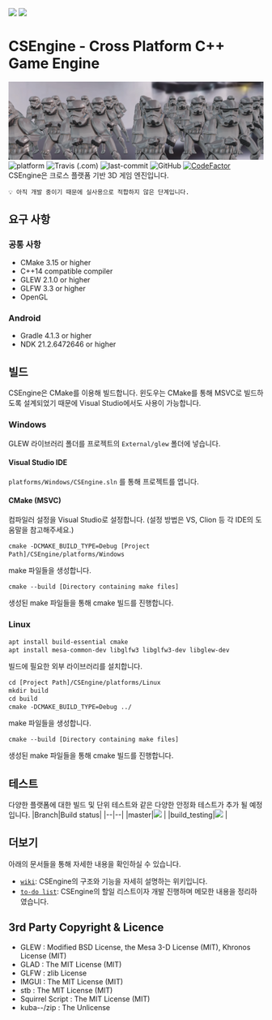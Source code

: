 
[<img src="https://img.shields.io/badge/-English-green?style=flat"/>](https://github.com/ounols/CSEngine/blob/master/README.md)
[<img src="https://img.shields.io/badge/-한국어-brightgreen?style=flat"/>](https://github.com/ounols/CSEngine/blob/master/README-ko.md)

# CSEngine - Cross Platform C++ Game Engine

![intro-image](https://github.com/ounols/CSEngine/raw/master/intro_image.png)</br>
![platform](https://img.shields.io/badge/platform-windows_%7C_linux_%7C_android-00B274?style=flat-square) ![Travis (.com)](https://img.shields.io/travis/com/ounols/CSEngine?style=flat-square) ![last-commit](https://img.shields.io/github/last-commit/ounols/CSEngine?style=flat-square) ![GitHub](https://img.shields.io/github/license/ounols/CSEngine?style=flat-square) [![CodeFactor](https://www.codefactor.io/repository/github/ounols/csengine/badge/master)](https://www.codefactor.io/repository/github/ounols/csengine/overview/master) </br>
CSEngine은 크로스 플랫폼 기반 3D 게임 엔진입니다.

`💡 아직 개발 중이기 때문에 실사용으로 적합하지 않은 단계입니다.`

## 요구 사항

### 공통 사항

* CMake 3.15 or higher
* C++14 compatible compiler
* GLEW 2.1.0 or higher
* GLFW 3.3 or higher
* OpenGL

### Android

* Gradle 4.1.3 or higher
* NDK 21.2.6472646 or higher

## 빌드

CSEngine은 CMake를 이용해 빌드합니다. 윈도우는 CMake를 통해 MSVC로 빌드하도록 설계되었기 때문에 Visual Studio에서도 사용이 가능합니다.

### Windows

GLEW 라이브러리 폴더를 프로젝트의 `External/glew` 폴더에 넣습니다.

#### Visual Studio IDE

`platforms/Windows/CSEngine.sln` 를 통해 프로젝트를 엽니다.

#### CMake (MSVC)

컴파일러 설정을 Visual Studio로 설정합니다. (설정 방법은 VS, Clion 등 각 IDE의 도움말을 참고해주세요.)
</p>

    cmake -DCMAKE_BUILD_TYPE=Debug [Project Path]/CSEngine/platforms/Windows
make 파일들을 생성합니다.
</p>

	cmake --build [Directory containing make files]
생성된 make 파일들을 통해 cmake 빌드를 진행합니다.

### Linux

    apt install build-essential cmake
    apt install mesa-common-dev libglfw3 libglfw3-dev libglew-dev
빌드에 필요한 외부 라이브러리를 설치합니다.
</p>

	cd [Project Path]/CSEngine/platforms/Linux
	mkdir build
	cd build
	cmake -DCMAKE_BUILD_TYPE=Debug ../
make 파일들을 생성합니다.
</p>


	cmake --build [Directory containing make files]
생성된 make 파일들을 통해 cmake 빌드를 진행합니다.

## 테스트

다양한 플랫폼에 대한 빌드 및 단위 테스트와 같은 다양한 안정화 테스트가 추가 될 예정입니다.
|Branch|Build status|
|--|--|
|master|[<img src='https://img.shields.io/travis/com/ounols/CSEngine?style=flat-square'/>](https://app.travis-ci.com/github/ounols/CSEngine/branches) |
|build_testing|[<img src='https://img.shields.io/travis/com/ounols/CSEngine/build_testing?style=flat-square'/>](https://app.travis-ci.com/github/ounols/CSEngine/branches) |

## 더보기

아래의 문서들을 통해 자세한 내용을 확인하실 수 있습니다.
* [`wiki`](https://github.com/ounols/CSEngine/wiki): CSEngine의 구조와 기능을 자세히 설명하는 위키입니다.
* [`to-do list`](https://www.notion.so/CSEngine-Todo-List-7ee24caed138466e83d81d2867b1f109): CSEngine의 할일 리스트이자 개발 진행하며 메모한 내용을 정리하였습니다.

## 3rd Party Copyright & Licence

- GLEW : Modified BSD License, the Mesa 3-D License (MIT), Khronos License (MIT)
- GLAD : The MIT License (MIT)
- GLFW : zlib License
- IMGUI : The MIT License (MIT)
- stb : The MIT License (MIT)
- Squirrel Script : The MIT License (MIT)
- kuba--/zip : The Unlicense
